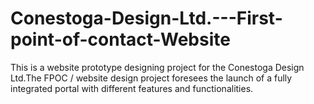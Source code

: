 # Conestoga-Design-Ltd.---First-point-of-contact-Website
This is a website prototype designing project for the Conestoga Design Ltd.The FPOC / website design project foresees the launch of a fully integrated portal with different features and functionalities. 
